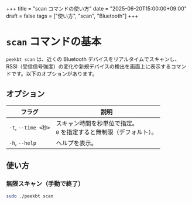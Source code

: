 +++ 
title      = "scan コマンドの使い方"
date       = "2025-06-20T15:00:00+09:00"
draft      = false
tags       = ["使い方", "scan", "Bluetooth"]
+++

# `scan` コマンドの基本

`peekbt scan` は、近くの Bluetooth デバイスをリアルタイムでスキャンし、RSSI（受信信号強度）の変化や新規デバイスの検出を画面上に表示するコマンドです。以下のオプションがあります。

## オプション

| フラグ               | 説明                                                         |
|----------------------|--------------------------------------------------------------|
| `-t`, `--time <秒>`  | スキャン時間を秒単位で指定。<br>`0` を指定すると無制限（デフォルト）。|
| `-h`, `--help`       | ヘルプを表示。                                              |

## 使い方

### 無限スキャン（手動で終了）

```bash
sudo ./peekbt scan
